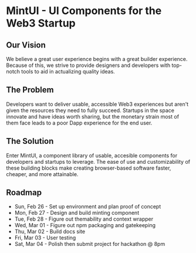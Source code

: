 # MintUI - UI Components for the Web3 Startup

## Our Vision

We believe a great user experience begins with a great builder experience. Because of this, we strive to provide designers and developers with top-notch tools to aid in actualizing quality ideas.

## The Problem

Developers want to deliver usable, accessible Web3 experiences but aren't given the resources they need to fully succeed. Startups in the space innovate and have ideas worth sharing, but the monetary strain most of them face leads to a poor Dapp experience for the end user.

## The Solution

Enter MintUI, a component library of usable, accesible components for developers and startups to leverage. The ease of use and customizability of these building blocks make creating browser-based software faster, cheaper, and more attainable.

## Roadmap
 - Sun, Feb 26 - Set up environment and plan proof of concept
 - Mon, Feb 27 - Design and build minting component
 - Tue, Feb 28 - Figure out themability and context wrapper
 - Wed, Mar 01 - Figure out npm packaging and gatekeeping
 - Thu, Mar 02 - Build docs site
 - Fri, Mar 03 - User testing
 - Sat, Mar 04 - Polish then submit project for hackathon @ 8pm